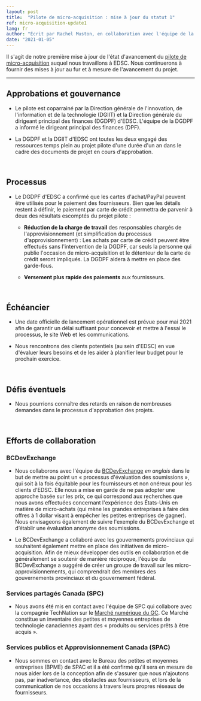 ```yaml
---
layout: post
title:  "Pilote de micro-acquisition : mise à jour du statut 1"
ref: micro-acquisition-update1
lang: fr
author: "Écrit par Rachel Muston, en collaboration avec l'équipe de la stratégie TI et les membres de l'équipe du projet pilote de micro-acquisition."
date: "2021-01-05"
---
```

<!--markdownlint-disable MD033-->
Il s'agit de notre première mise à jour de l'état d'avancement du [pilote de micro-acquisition](https://sara-sabr.github.io/ITStrategy/pilote-de-micro-acquisition.html) auquel nous travaillons à EDSC.
Nous continuerons à fournir des mises à jour au fur et à mesure de l'avancement du projet.

***

## Approbations et gouvernance

- Le pilote est coparrainé par la Direction générale de l'innovation, de l'information et de la technologie (DGIIT) et la Direction générale du dirigeant principal des finances (DGDPF) d'EDSC.
L'équipe de la DGDPF a informé le dirigeant principal des finances (DPF).

- La DGDPF et la DGIIT d'EDSC ont toutes les deux engagé des ressources temps plein au projet pilote d'une durée d'un an dans le cadre des documents de projet en cours d'approbation.

&nbsp;

## Processus

- Le DGDPF d'EDSC a confirmé que les cartes d'achat/PayPal peuvent être utilisés pour le paiement des fournisseurs.
  Bien que les détails restent à définir, le paiement par carte de crédit permettra de parvenir à deux des résultats escomptés du projet pilote :

  - **Réduction de la charge de travail** des responsables chargés de l'approvisionnement (et simplification du processus d'approvisionnement) : Les achats par carte de crédit peuvent être effectués sans l'intervention de la DGDPF, car seuls la personne qui publie l'occasion de micro-acquisition et le détenteur de la carte de crédit seront impliqués.
  La DGDPF aidera à mettre en place des garde-fous.

  - **Versement plus rapide des paiements** aux fournisseurs.

&nbsp;

## Échéancier

- Une date officielle de lancement opérationnel est prévue pour mai 2021 afin de garantir un délai suffisant pour concevoir et mettre à l'essai le processus, le site Web et les communications.

- Nous rencontrons des clients potentiels (au sein d'EDSC) en vue d'évaluer leurs besoins et de les aider à planifier leur budget pour le prochain exercice.

&nbsp;

## Défis éventuels

- Nous pourrions connaître des retards en raison de nombreuses demandes dans le processus d'approbation des projets.

&nbsp;

## Efforts de collaboration

### BCDevExchange

- Nous collaborons avec l'équipe du [BCDevExchange](https://bcdevexchange.org) *en anglais* dans le but de mettre au point un « processus d'évaluation des soumissions », qui soit à la fois équitable pour les fournisseurs et non onéreux pour les clients d'EDSC.
Elle nous a mise en garde de ne pas adopter une approche basée sur les prix, ce qui correspond aux recherches que nous avons effectuées concernant l'expérience des États-Unis en matière de micro-achats (qui mène les grandes entreprises à faire des offres à 1 dollar visant à empêcher les petites entreprises de gagner).
Nous envisageons également de suivre l'exemple du BCDevExchange et d’établir une évaluation anonyme des soumissions.

- Le BCDevExchange a collaboré avec les gouvernements provinciaux qui souhaitent également mettre en place des initiatives de micro-acquisition.
Afin de mieux développer des outils en collaboration et de généralement se soutenir de manière réciproque, l'équipe du BCDevExchange a suggéré de créer un groupe de travail sur les micro-approvisionnements, qui comprendrait des membres des gouvernements provinciaux et du gouvernement fédéral.

### Services partagés Canada (SPC)

- Nous avons été mis en contact avec l'équipe de SPC qui collabore avec la compagnie TechNation sur le [Marché numérique du GC](https://technationportal.ca/).
Ce Marché constitue un inventaire des petites et moyennes entreprises de technologie canadiennes ayant des « produits ou services prêts à être acquis ».

### Services publics et Approvisionnement Canada (SPAC)

- Nous sommes en contact avec le Bureau des petites et moyennes entreprises (BPME) de SPAC et il a été confirmé qu'il sera en mesure de nous aider lors de la conception afin de s'assurer que nous n'ajoutons pas, par inadvertance, des obstacles aux fournisseurs, et lors de la communication de nos occasions à travers leurs propres réseaux de fournisseurs.
